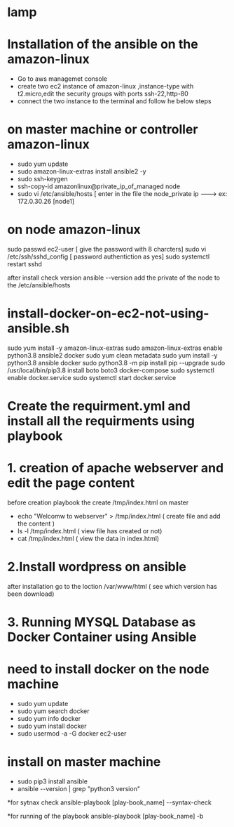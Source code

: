 # lamp
# Installation of the ansible on the amazon-linux

* Go to aws managemet console 
* create two ec2 instance of amazon-linux ,instance-type with t2.micro,edit the security groups with ports ssh-22,http-80
* connect the two instance to the terminal and follow he below steps

# on master machine or controller  amazon-linux  

 * sudo yum update
 * sudo amazon-linux-extras install ansible2 -y 
 *  sudo ssh-keygen
 * ssh-copy-id amazonlinux@private_ip_of_managed node 
 * sudo vi /etc/ansible/hosts [ enter in the file the node_private ip ---> ex: 172.0.30.26  [node1]


# on node amazon-linux 

sudo passwd ec2-user         [ give the password with 8 charcters]
sudo vi /etc/ssh/sshd_config [ password authentiction as yes]
sudo systemctl restart sshd

after install check version 
ansible --version
add the private of the node to the /etc/ansible/hosts

# install-docker-on-ec2-not-using-ansible.sh

sudo yum install -y amazon-linux-extras
sudo amazon-linux-extras enable python3.8 ansible2 docker
sudo yum clean metadata
sudo yum install -y python3.8 ansible docker
sudo python3.8 -m pip install pip --upgrade
sudo /usr/local/bin/pip3.8 install boto boto3 docker-compose
sudo systemctl enable docker.service
sudo systemctl start docker.service

# Create the requirment.yml and install all the requirments using playbook

# 1. creation of apache webserver and edit the page content
   
 before creation playbook the create /tmp/index.html
  on master 
  * echo "Welcomw to webserver" > /tmp/index.html ( create file and add the content )
  * ls -l /tmp/index.html ( view file has created or not)
  * cat /tmp/index.html ( view the data in index.html)


# 2.Install wordpress on ansible 
  after installation go to the loction /var/www/html ( see which version has been download)

# 3. Running MYSQL Database as Docker Container using Ansible

need to install docker on the node machine 
==================================
* sudo yum update
* sudo yum search docker 
* sudo yum info docker 
* sudo yum install docker
* sudo usermod -a -G docker ec2-user

install on master machine
======================== 
* sudo pip3 install ansible
* ansible --version | grep "python3 version"


*for sytnax check 
ansible-playbook [play-book_name] --syntax-check

*for running of the playbook 
ansible-playbook [play-book_name] -b
